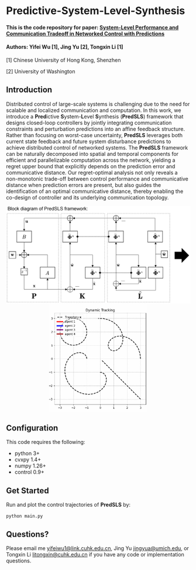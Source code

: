 # Predictive-System-Level-Synthesis 
#### This is the code repository for paper: [System-Level Performance and Communication Tradeoff in Networked Control with Predictions](https://www.arxiv.org/abs/2508.13475)
#### Authors: Yifei Wu [1], Jing Yu [2], Tongxin Li [1]

[1] Chinese University of Hong Kong, Shenzhen

[2] University of Washington
## Introduction
Distributed control of large-scale systems is challenging due to the need for scalable and localized communication and computation. In this work, we introduce a **Pred**ictive **S**ystem-**L**evel **S**ynthesis (**PredSLS**) framework that designs closed-loop controllers by jointly integrating communication constraints and perturbation predictions into an affine feedback structure. Rather than focusing on worst-case uncertainty, **PredSLS** leverages both current state feedback and future system disturbance predictions to achieve distributed control of networked systems.
The **PredSLS** framework can be naturally decomposed into spatial and temporal components for efficient and parallelizable computation across the network, yielding a regret upper bound that explicitly depends on the prediction error and communicative distance. Our regret-optimal analysis not only reveals a
non-monotonic trade-off between control performance and communicative distance when prediction errors are present, but also  guides the identification of an optimal communicative distance, thereby enabling the co-design of controller and its underlying communication topology.

<div align=center>
<img src="./pic/PredSLS.png" width="560" ><img src="./pic/result.gif" width="270" >
</div>

## Configuration
This code requires the following:
<!--
We recommend using Python 3 (and pip3) or above. 
-->
* python 3+
* cvxpy 1.4+
* numpy 1.26+
* control 0.9+

## Get Started
Run and plot the control trajectories of **PredSLS** by:
```
python main.py
```

## Questions?

Please email me <yifeiwu1@link.cuhk.edu.cn>, Jing Yu <jingyua@umich.edu>, or Tongxin Li <litongxin@cuhk.edu.cn> if you have any code or implementation questions.
